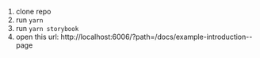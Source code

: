 1. clone repo
2. run `yarn`
3. run `yarn storybook`
4. open this url: http://localhost:6006/?path=/docs/example-introduction--page 
